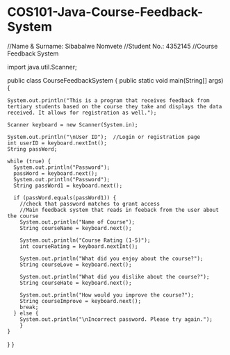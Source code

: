 # COS101-Java-Course-Feedback-System
//Name & Surname: Sibabalwe Nomvete
//Student No.: 4352145
//Course Feedback System

import java.util.Scanner;

public class CourseFeedbackSystem {
  public static void main(String[] args) {

    System.out.println("This is a program that receives feedback from tertiary students based on the course they take and displays the data received. It allows for registration as well.");
  
    Scanner keyboard = new Scanner(System.in);
  
    System.out.println("\nUser ID");  //Login or registration page
    int userID = keyboard.nextInt();
    String passWord;
    
    while (true) {
      System.out.println("Password");
      passWord = keyboard.next();
      System.out.println("Password");
      String passWord1 = keyboard.next();
  
      if (passWord.equals(passWord1)) {
        //check that password matches to grant access
        //Main feedback system that reads in feeback from the user about the course
        System.out.println("Name of Course");
        String courseName = keyboard.next();
      
        System.out.println("Course Rating (1-5)");
        int courseRating = keyboard.nextInt();
      
        System.out.println("What did you enjoy about the course?");
        String courseLove = keyboard.next();
      
        System.out.println("What did you dislike about the course?");
        String courseHate = keyboard.next();
      
        System.out.println("How would you improve the course?");
        String courseImprove = keyboard.next();
        break;
      } else {
        System.out.println("\nIncorrect password. Please try again.");
        }
    }

  }
}  
